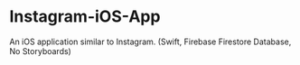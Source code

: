# Instagram-iOS-App
An iOS application similar to Instagram. (Swift, Firebase Firestore Database, No Storyboards)
